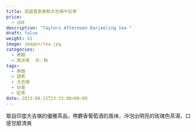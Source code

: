 ```yaml
---
title: 英國皇家泰勒大吉嶺午后茶
price:
  - 160
description: "Taylors Afternoon Darjeeling tea "
draft: false
weight: 41
image: images/tea.jpg
categories:
  - 茶類
  - 西洋茶  冷／熱
tags:
  - 茶類
  - 調茶
  - 大吉嶺
  - 白毫
  - 紅茶
date: 2023-08-11T23:15:08+08:00
---
```

取自印度大吉嶺的優雅茶品，帶麝香葡萄酒的風味，沖泡出明亮的玫瑰色茶湯，口感甘醇清爽